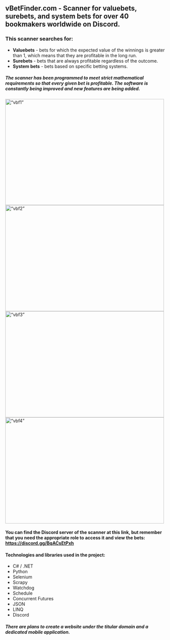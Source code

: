 ## vBetFinder.com - Scanner for valuebets, surebets, and system bets for over 40 bookmakers worldwide on Discord.
### This scanner searches for:

- **Valuebets** - bets for which the expected value of the winnings is greater than 1, which means that they are profitable in the long run.
- **Surebets** - bets that are always profitable regardless of the outcome.
- **System bets** - bets based on specific betting systems.

##### The scanner has been programmed to meet strict mathematical requirements so that every given bet is profitable. The software is constantly being improved and new features are being added.


<img src="https://github.com/bartosz-domarski/vbetfinder.com/blob/main/img/vbf1.jpg" alt= “vbf1” width="500" height="333">            <img src="https://github.com/bartosz-domarski/vbetfinder.com/blob/main/img/vbf2.jpg" alt= “vbf2” width="500" height="333">
<img src="https://github.com/bartosz-domarski/vbetfinder.com/blob/main/img/vbf3.jpg" alt= “vbf3” width="500" height="333">            <img src="https://github.com/bartosz-domarski/vbetfinder.com/blob/main/img/vbf4.jpg" alt= “vbf4” width="500" height="333">

#### You can find the Discord server of the scanner at this link, but remember that you need the appropriate role to access it and view the bets: https://discord.gg/BqACsEtPxh

#### Technologies and libraries used in the project:
- C# / .NET
- Python
- Selenium
- Scrapy
- Watchdog
- Schedule
- Concurrent Futures
- JSON
- LINQ
- Discord

##### There are plans to create a website under the titular domain and a dedicated mobile application.

